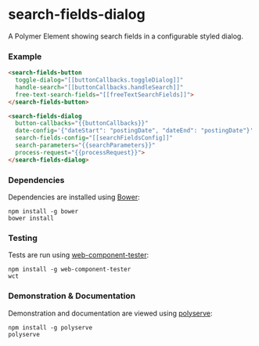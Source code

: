 # search-fields-dialog

A Polymer Element showing search fields in a configurable styled dialog.

### Example
```html
<search-fields-button
  toggle-dialog="[[buttonCallbacks.toggleDialog]]"
  handle-search="[[buttonCallbacks.handleSearch]]"
  free-text-search-fields="[[freeTextSearchFields]]">
</search-fields-button>

<search-fields-dialog
  button-callbacks="{{buttonCallbacks}}"
  date-config='{"dateStart": "postingDate", "dateEnd": "postingDate"}'
  search-fields-config="[[searchFieldsConfig]]"
  search-parameters="{{searchParameters}}"
  process-request="{{processRequest}}">
</search-fields-dialog>
```

### Dependencies

Dependencies are installed using [Bower](http://bower.io/):

    npm install -g bower
    bower install

### Testing

Tests are run using [web-component-tester](https://github.com/Polymer/web-component-tester):

    npm install -g web-component-tester
    wct

### Demonstration & Documentation

Demonstration and documentation are viewed using [polyserve](https://github.com/PolymerLabs/polyserve):

    npm install -g polyserve
    polyserve

